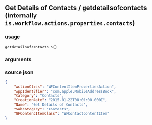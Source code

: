
## Get Details of Contacts / getdetailsofcontacts (internally `is.workflow.actions.properties.contacts`)




### usage
`getdetailsofcontacts a{}`

### arguments


### source json

```json
{
	"ActionClass": "WFContentItemPropertiesAction",
	"AppIdentifier": "com.apple.MobileAddressBook",
	"Category": "Contacts",
	"CreationDate": "2015-01-22T08:00:00.000Z",
	"Name": "Get Details of Contacts",
	"Subcategory": "Contacts",
	"WFContentItemClass": "WFContactContentItem"
}
```
